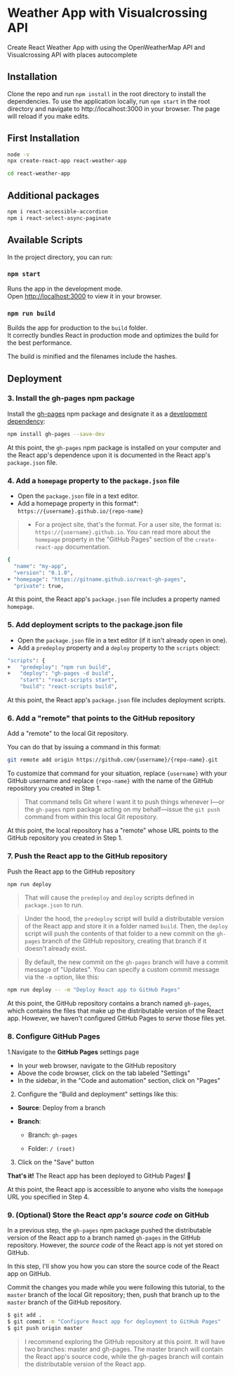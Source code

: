 # Weather App with Visualcrossing API
Create React Weather App with using the OpenWeatherMap API and Visualcrossing API with places autocomplete

## Installation
Clone the repo and run `npm install` in the root directory to install the dependencies. To use the application locally, run `npm start` in the root directory and navigate to http://localhost:3000 in your browser. The page will reload if you make edits.

## First Installation
```bash
node -v
npx create-react-app react-weather-app

cd react-weather-app
```

## Additional packages
```bash
npm i react-accessible-accordion
npm i react-select-async-paginate
```

## Available Scripts

In the project directory, you can run:

### `npm start`

Runs the app in the development mode.\
Open [http://localhost:3000](http://localhost:3000) to view it in your browser.

### `npm run build`

Builds the app for production to the `build` folder.\
It correctly bundles React in production mode and optimizes the build for the best performance.

The build is minified and the filenames include the hashes.

## Deployment

### 3. Install the gh-pages npm package
Install the [gh-pages](https://github.com/tschaub/gh-pages) npm package and designate it as a [development dependency](https://docs.npmjs.com/specifying-dependencies-and-devdependencies-in-a-package-json-file):
```bash
npm install gh-pages --save-dev
```
At this point, the `gh-pages` npm package is installed on your computer and the React app's dependence upon it is documented in the React app's `package.json` file.

### 4. Add a `homepage` property to the `package.json` file
- Open the `package.json` file in a text editor.
- Add a homepage property in this format*: `https://{username}.github.io/{repo-name}`

> * For a project site, that's the format. For a user site, the format is: `https://{username}.github.io`. You can read more about the `homepage` property in the "GitHub Pages" section of the `create-react-app` documentation.
```bash
{
  "name": "my-app",
  "version": "0.1.0",
+ "homepage": "https://gitname.github.io/react-gh-pages",
  "private": true,
```
At this point, the React app's `package.json` file includes a property named `homepage`.

### 5. Add deployment scripts to the **package.json** file

- Open the `package.json` file in a text editor (if it isn't already open in one).
- Add a `predeploy` property and a `deploy` property to the `scripts` object:
```bash
"scripts": {
+   "predeploy": "npm run build",
+   "deploy": "gh-pages -d build",
    "start": "react-scripts start",
    "build": "react-scripts build",
```
At this point, the React app's `package.json` file includes deployment scripts.

### 6. Add a "remote" that points to the GitHub repository
Add a "remote" to the local Git repository.

You can do that by issuing a command in this format:
```bash
git remote add origin https://github.com/{username}/{repo-name}.git
````
To customize that command for your situation, replace `{username}` with your GitHub username and replace `{repo-name}` with the name of the GitHub repository you created in Step 1.

> That command tells Git where I want it to push things whenever I—or the `gh-pages` npm package acting on my behalf—issue the `git push` command from within this local Git repository.

At this point, the local repository has a "remote" whose URL points to the GitHub repository you created in Step 1.

### 7. Push the React app to the GitHub repository
Push the React app to the GitHub repository
```bash
npm run deploy
```
> That will cause the `predeploy` and `deploy` scripts defined in `package.json` to run.

> Under the hood, the `predeploy` script will build a distributable version of the React app and store it in a folder named `build`. Then, the `deploy` script will push the contents of that folder to a new commit on the `gh-pages` branch of the GitHub repository, creating that branch if it doesn't already exist.

> By default, the new commit on the `gh-pages` branch will have a commit message of "Updates". You can specify a custom commit message via the `-m` option, like this:
```bash
npm run deploy -- -m "Deploy React app to GitHub Pages"
```
At this point, the GitHub repository contains a branch named `gh-pages`, which contains the files that make up the distributable version of the React app. However, we haven't configured GitHub Pages to *serve* those files yet.

### 8. Configure GitHub Pages
1.Navigate to the **GitHub Pages** settings page

- In your web browser, navigate to the GitHub repository
- Above the code browser, click on the tab labeled "Settings"
- In the sidebar, in the "Code and automation" section, click on "Pages"

2. Configure the "Build and deployment" settings like this:
- **Source**: Deploy from a branch
- **Branch**:

    - Branch: `gh-pages`

    - Folder: `/ (root)`

3. Click on the "Save" button

**That's it!** The React app has been deployed to GitHub Pages! 🚀

At this point, the React app is accessible to anyone who visits the `homepage` URL you specified in Step 4.

### 9. (Optional) Store the React *app's source code* on GitHub
In a previous step, the `gh-pages` npm package pushed the distributable version of the React app to a branch named `gh-pages` in the GitHub repository. However, the *source code* of the React app is not yet stored on GitHub.

In this step, I'll show you how you can store the source code of the React app on GitHub.

Commit the changes you made while you were following this tutorial, to the `master` branch of the local Git repository; then, push that branch up to the `master` branch of the GitHub repository.
```bash
$ git add .
$ git commit -m "Configure React app for deployment to GitHub Pages"
$ git push origin master
```
> I recommend exploring the GitHub repository at this point. It will have two branches: master and gh-pages. The master branch will contain the React app's source code, while the gh-pages branch will contain the distributable version of the React app.

